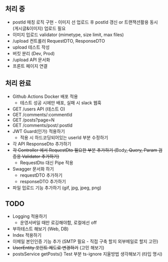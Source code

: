 ## 처리 중
- postId 매칭 로직 구현 - 이미지 선 업로드 후 postId 갱신 or 트랜잭션활용 동시(게시글&이미지) 업로드 필요
- 이미지 업로드 validator (mimetype, size limit, max files)
- /upload 컨트롤러 RequestDTO, ResponseDTO
- upload 테스트 작성
- 버킷 분리 (Dev, Prod)
- /upload API 문서화
- 프론트 페이지 연결

## 처리 완료
- Github Actions Docker 배포 적용
  - 테스트 성공 시에만 배포, 실패 시 slack 웹훅
- GET /users API (테스트 O)
- GET /comments/:commentId
- GET /posts?page=N
- GET /comments/post/:postId
- JWT Guard(인가) 적용하기
  - 적용 시 하드코딩되어있는 userId 부분 수정하기
- 각 API ResponseDto 추가하기
- ~~각 Controller 에서 RequestDto 필요한 부분 추가하기 (~~Body~~, Query, ~~Param~~ 검증용 Validator 추가하기)~~
  - RequestDto 대신 Pipe 적용
- Swagger 문서화 하기
  - requestDTO 추가하기
  - responseDTO 추가하기
- 파일 업로드 기능 추가하기 (gif, jpg, jpeg, png)

## TODO
- Logging 적용하기
  - 운영서버일 때만 로깅해야함, 로컬에선 off
- 부하테스트 해보기 (Web, DB)
- Index 적용하기
- 이메일 본인인증 기능 추가 (SMTP 필요 - 직접 구축 할지 외부메일로 할지 고민)
- ~~UserEntity 포인트 제도로 변경하기~~ (고민 해보기)
- postsService getPosts() Test 부분 ts-ignore 지울방법 생각해보기 (타입 명시)